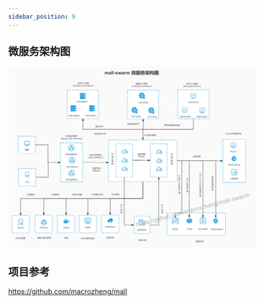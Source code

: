 ```yaml
---
sidebar_position: 9
---
```


## 微服务架构图

![image](/img/micro_service_arch.jpeg)

## 项目参考

https://github.com/macrozheng/mall
